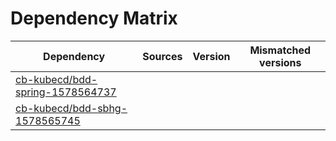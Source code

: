 # Dependency Matrix

Dependency | Sources | Version | Mismatched versions
---------- | ------- | ------- | -------------------
[cb-kubecd/bdd-spring-1578564737](https://github.com/cb-kubecd/bdd-spring-1578564737.git) |  | []() | 
[cb-kubecd/bdd-sbhg-1578565745](https://github.com/cb-kubecd/bdd-sbhg-1578565745.git) |  | []() | 
